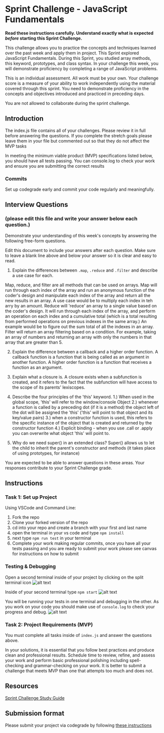 # Sprint Challenge - JavaScript Fundamentals

**Read these instructions carefully. Understand exactly what is expected _before_ starting this Sprint Challenge.**

This challenge allows you to practice the concepts and techniques learned over the past week and apply them in project. This Sprint explored JavaScript Fundamentals. During this Sprint, you studied array methods, this keyword, prototypes, and class syntax. In your challenge this week, you will demonstrate proficiency by completing a range of JavaScript problems.

This is an individual assessment. All work must be your own. Your challenge score is a measure of your ability to work independently using the material covered through this sprint. You need to demonstrate proficiency in the concepts and objectives introduced and practiced in preceding days.

You are not allowed to collaborate during the sprint challenge. 

## Introduction

The index.js file contains all of your challenges. Please review it in full before answering the questions. If you complete the stretch goals please leave them in your file but commented out so that they do not affect the MVP tasks 

In meeting the minimum viable product (MVP) specifications listed below, you should have all tests passing. You can console.log to check your work and ensure you are submitting the correct results 

### Commits

Set up codegrade early and commit your code regularly and meaningfully. 

## Interview Questions
### (please edit this file and write your answer below each question.)
Demonstrate your understanding of this week's concepts by answering the following free-form questions.

Edit this document to include your answers after each question. Make sure to leave a blank line above and below your answer so it is clear and easy to read.

1. Explain the differences between `.map`, `.reduce` and `.filter` and describe a use case for each. 

Map, reduce, and filter are all methods that can be used on arrays. Map will run through each index of the array and run an anonymous function of the coder's design and manipulate each index of the array and return all the new results in an array. A use case would be to multiply each index in teh arry by an amount. Reduce will 'reduce' an array to a single value based on the coder's design. It will run through each index of the array, and perform an operation on each index and a cumulative total (which is a total resulting from performed operations on previous indexes in the same array.) An example would be to figure out the sum total of all the indexes in an array. Filter will return an array filtering based on a condition. For example, taking an array of numbers and returning an array with only the numbers in that array that are greater than 5.

2. Explain the difference between a callback and a higher order function.
A callback function is a function that is being called as an argument in another function. A higher order function is a function that receives a function as an argument. 

3. Explain what a closure is.
A closure exists when a subfunction is created, and it refers to the fact that the subfunction will have access to the scope of its parents' lexiscopes.

4. Describe the four principles of the 'this' keyword.
1.) When used in the global scope, 'this' will refer to the window/console Object
2.) whenever a function is called by a preceding dot (if it is a method) the object left of the dot will be assigned the 'this' ('this' will point to that object and its key/value pairs)
3.) when a constructor function is used, this refers to the specific instance of the object that is created and returned by the constructor function
4.) Explicit binding - when you use .call or .apply you can overwrite what object 'this' will point to.
5. Why do we need super() in an extended class?
Super() allows us to let the child to inherit the parent's constructor and methods (it takes place of using prototypes, for instance)

You are expected to be able to answer questions in these areas. Your responses contribute to your Sprint Challenge grade. 

## Instructions

### Task 1: Set up Project

Using VSCode and Command Line:


1. Fork the repo
2. Clone your forked version of the repo
3. cd into your repo and create a branch with your first and last name
4. open the terminal in your vs code and type `npm install`
5. next type `npm run test` in your terminal
6. Complete your work making regular commits, once you have all your tests passing and you are ready to submit your work please see canvas for instructions on how to submit

### Testing & Debugging

Open a second terminal inside of your project by clicking on the split terminal icon
![alt text](assets/split_terminal.png "Split Terminal")

Inside of your second terminal type `npm start` 
![alt text](assets/npm_start.png "type npm start")

You will be running your tests in one terminal and debugging in the other. As you work on your code you should make use of `console.log` to check your progress and debug.
![alt text](assets/tests_debug_terminal_final.png "your terminal should look like this")

### Task 2: Project Requirements (MVP)

You must complete all tasks inside of `index.js` and answer the questions above.

In your solutions, it is essential that you follow best practices and produce clean and professional results. Schedule time to review, refine, and assess your work and perform basic professional polishing including spell-checking and grammar-checking on your work. It is better to submit a challenge that meets MVP than one that attempts too much and does not.

## Resources
 
 [Sprint Challenge Study Guide](https://www.notion.so/lambdaschool/Unit-1-Sprint-3-Study-Guide-033a9a00659a4ef98c12eb97e49a6110)

## Submission format

Please submit your project via codegrade by following [these instructions](https://www.notion.so/lambdaschool/Submitting-an-assignment-via-Code-Grade-A-Step-by-Step-Walkthrough-07bd65f5f8364e709ecb5064735ce374)


